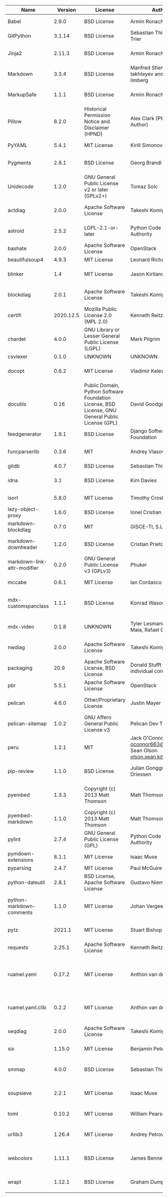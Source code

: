| Name                        | Version   | License                                                                                          | Author                                                                    | URL                                                             | Description                                                                                                                  |
|-----------------------------|-----------|--------------------------------------------------------------------------------------------------|---------------------------------------------------------------------------|-----------------------------------------------------------------|------------------------------------------------------------------------------------------------------------------------------|
| Babel                       | 2.9.0     | BSD License                                                                                      | Armin Ronacher                                                            | http://babel.pocoo.org/                                         | Internationalization utilities                                                                                               |
| GitPython                   | 3.1.14    | BSD License                                                                                      | Sebastian Thiel, Michael Trier                                            | https://github.com/gitpython-developers/GitPython               | Python Git Library                                                                                                           |
| Jinja2                      | 2.11.3    | BSD License                                                                                      | Armin Ronacher                                                            | https://palletsprojects.com/p/jinja/                            | A very fast and expressive template engine.                                                                                  |
| Markdown                    | 3.3.4     | BSD License                                                                                      | Manfred Stienstra, Yuri takhteyev and Waylan limberg                      | https://Python-Markdown.github.io/                              | Python implementation of Markdown.                                                                                           |
| MarkupSafe                  | 1.1.1     | BSD License                                                                                      | Armin Ronacher                                                            | https://palletsprojects.com/p/markupsafe/                       | Safely add untrusted strings to HTML/XML markup.                                                                             |
| Pillow                      | 8.2.0     | Historical Permission Notice and Disclaimer (HPND)                                               | Alex Clark (PIL Fork Author)                                              | https://python-pillow.org                                       | Python Imaging Library (Fork)                                                                                                |
| PyYAML                      | 5.4.1     | MIT License                                                                                      | Kirill Simonov                                                            | https://pyyaml.org/                                             | YAML parser and emitter for Python                                                                                           |
| Pygments                    | 2.8.1     | BSD License                                                                                      | Georg Brandl                                                              | https://pygments.org/                                           | Pygments is a syntax highlighting package written in Python.                                                                 |
| Unidecode                   | 1.2.0     | GNU General Public License v2 or later (GPLv2+)                                                  | Tomaz Solc                                                                | UNKNOWN                                                         | ASCII transliterations of Unicode text                                                                                       |
| actdiag                     | 2.0.0     | Apache Software License                                                                          | Takeshi Komiya                                                            | http://blockdiag.com/                                           | actdiag generates activity-diagram image from text                                                                           |
| astroid                     | 2.5.2     | LGPL-2.1-or-later                                                                                | Python Code Quality Authority                                             | https://github.com/PyCQA/astroid                                | An abstract syntax tree for Python with inference support.                                                                   |
| bashate                     | 2.0.0     | Apache Software License                                                                          | OpenStack                                                                 | http://docs.openstack.org/developer/bashate/                    | A pep8 equivalent for bash scripts                                                                                           |
| beautifulsoup4              | 4.9.3     | MIT License                                                                                      | Leonard Richardson                                                        | http://www.crummy.com/software/BeautifulSoup/bs4/               | Screen-scraping library                                                                                                      |
| blinker                     | 1.4       | MIT License                                                                                      | Jason Kirtland                                                            | http://pythonhosted.org/blinker/                                | Fast, simple object-to-object and broadcast signaling                                                                        |
| blockdiag                   | 2.0.1     | Apache Software License                                                                          | Takeshi Komiya                                                            | http://blockdiag.com/                                           | blockdiag generates block-diagram image from text                                                                            |
| certifi                     | 2020.12.5 | Mozilla Public License 2.0 (MPL 2.0)                                                             | Kenneth Reitz                                                             | https://certifiio.readthedocs.io/en/latest/                     | Python package for providing Mozilla's CA Bundle.                                                                            |
| chardet                     | 4.0.0     | GNU Library or Lesser General Public License (LGPL)                                              | Mark Pilgrim                                                              | https://github.com/chardet/chardet                              | Universal encoding detector for Python 2 and 3                                                                               |
| csvlexer                    | 0.1.0     | UNKNOWN                                                                                          | UNKNOWN                                                                   | UNKNOWN                                                         | UNKNOWN                                                                                                                      |
| docopt                      | 0.6.2     | MIT License                                                                                      | Vladimir Keleshev                                                         | http://docopt.org                                               | Pythonic argument parser, that will make you smile                                                                           |
| docutils                    | 0.16      | Public Domain, Python Software Foundation License, BSD License, GNU General Public License (GPL) | David Goodger                                                             | http://docutils.sourceforge.net/                                | Docutils -- Python Documentation Utilities                                                                                   |
| feedgenerator               | 1.9.1     | BSD License                                                                                      | Django Software Foundation                                                | https://github.com/getpelican/feedgenerator                     | Standalone version of django.utils.feedgenerator                                                                             |
| funcparserlib               | 0.3.6     | MIT                                                                                              | Andrey Vlasovskikh                                                        | http://code.google.com/p/funcparserlib/                         | Recursive descent parsing library based on functional combinators                                                            |
| gitdb                       | 4.0.7     | BSD License                                                                                      | Sebastian Thiel                                                           | https://github.com/gitpython-developers/gitdb                   | Git Object Database                                                                                                          |
| idna                        | 3.1       | BSD License                                                                                      | Kim Davies                                                                | https://github.com/kjd/idna                                     | Internationalized Domain Names in Applications (IDNA)                                                                        |
| isort                       | 5.8.0     | MIT License                                                                                      | Timothy Crosley                                                           | https://pycqa.github.io/isort/                                  | A Python utility / library to sort Python imports.                                                                           |
| lazy-object-proxy           | 1.6.0     | BSD License                                                                                      | Ionel Cristian Mărieș                                                     | https://github.com/ionelmc/python-lazy-object-proxy             | A fast and thorough lazy object proxy.                                                                                       |
| markdown-blockdiag          | 0.7.0     | MIT                                                                                              | GISCE-TI, S.L.                                                            | https://github.com/gisce/markdown-blockdiag                     | blockdiag extension for Python Markdown                                                                                      |
| markdown-downheader         | 1.2.0     | BSD License                                                                                      | Cristian Prieto                                                           | http://github.com/cprieto/mdx_downheader                        | Python markdown extension to downgrade headers                                                                               |
| markdown-link-attr-modifier | 0.2.0     | GNU General Public License v3 (GPLv3)                                                            | Phuker                                                                    | https://github.com/Phuker/markdown_link_attr_modifier           | A Python-Markdown extension to modify attributes of <a> tag links                                                            |
| mccabe                      | 0.6.1     | MIT License                                                                                      | Ian Cordasco                                                              | https://github.com/pycqa/mccabe                                 | McCabe checker, plugin for flake8                                                                                            |
| mdx-customspanclass         | 1.1.1     | BSD License                                                                                      | Konrad Wasowicz                                                           | https://github.com/exaroth/mdx_custom_span_class                | Markdown extension which allows inserting span elements with custom class                                                    |
| mdx-video                   | 0.1.8     | UNKNOWN                                                                                          | Tyler Lesmann, Italo Maia, Rafael Canovas                                 | UNKNOWN                                                         | Python-Markdown extension for easy video embedding                                                                           |
| nwdiag                      | 2.0.0     | Apache Software License                                                                          | Takeshi Komiya                                                            | http://blockdiag.com/                                           | nwdiag generates network-diagram image from text                                                                             |
| packaging                   | 20.9      | Apache Software License, BSD License                                                             | Donald Stufft and individual contributors                                 | https://github.com/pypa/packaging                               | Core utilities for Python packages                                                                                           |
| pbr                         | 5.5.1     | Apache Software License                                                                          | OpenStack                                                                 | https://docs.openstack.org/pbr/latest/                          | Python Build Reasonableness                                                                                                  |
| pelican                     | 4.6.0     | Other/Proprietary License                                                                        | Justin Mayer                                                              | https://getpelican.com                                          | Static site generator supporting Markdown and reStructuredText                                                               |
| pelican-sitemap             | 1.0.2     | GNU Affero General Public License v3                                                             | Pelican Dev Team                                                          | https://github.com/pelican-plugins/sitemap                      | Pelican plugin to generate sitemap in plain-text or XML format                                                               |
| peru                        | 1.2.1     | MIT                                                                                              | Jack O'Connor <oconnor663@gmail.com>, Sean Olson <olson.sean.k@gmail.com> | https://github.com/buildinspace/peru                            | A tool for fetching code                                                                                                     |
| pip-review                  | 1.1.0     | BSD License                                                                                      | Julian Gonggrijp, Vincent Driessen                                        | https://github.com/jgonggrijp/pip-review                        | pip-review lets you smoothly manage all available PyPI updates.                                                              |
| pyembed                     | 1.3.3     | Copyright (c) 2013 Matt Thomson                                                                  | Matt Thomson                                                              | http://pyembed.github.io                                        | Python OEmbed consumer library with automatic discovery of producers                                                         |
| pyembed-markdown            | 1.1.0     | Copyright (c) 2013 Matt Thomson                                                                  | Matt Thomson                                                              | http://pyembed.github.io                                        | Python Markdown extension for embedding content using OEmbed                                                                 |
| pylint                      | 2.7.4     | GNU General Public License (GPL)                                                                 | Python Code Quality Authority                                             | https://github.com/PyCQA/pylint                                 | python code static checker                                                                                                   |
| pymdown-extensions          | 8.1.1     | MIT License                                                                                      | Isaac Muse                                                                | https://github.com/facelessuser/pymdown-extensions              | Extension pack for Python Markdown.                                                                                          |
| pyparsing                   | 2.4.7     | MIT License                                                                                      | Paul McGuire                                                              | https://github.com/pyparsing/pyparsing/                         | Python parsing module                                                                                                        |
| python-dateutil             | 2.8.1     | BSD License, Apache Software License                                                             | Gustavo Niemeyer                                                          | https://dateutil.readthedocs.io                                 | Extensions to the standard Python datetime module                                                                            |
| python-markdown-comments    | 1.1.0     | MIT License                                                                                      | Johan Vergeer                                                             | https://github.com/johanvergeer/python-markdown-comments        | A Python-Markdown extension to ignore html comments opened by three dashes.                                                  |
| pytz                        | 2021.1    | MIT License                                                                                      | Stuart Bishop                                                             | http://pythonhosted.org/pytz                                    | World timezone definitions, modern and historical                                                                            |
| requests                    | 2.25.1    | Apache Software License                                                                          | Kenneth Reitz                                                             | https://requests.readthedocs.io                                 | Python HTTP for Humans.                                                                                                      |
| ruamel.yaml                 | 0.17.2    | MIT License                                                                                      | Anthon van der Neut                                                       | https://sourceforge.net/p/ruamel-yaml/code/ci/default/tree      | ruamel.yaml is a YAML parser/emitter that supports roundtrip preservation of comments, seq/map flow style, and map key order |
| ruamel.yaml.clib            | 0.2.2     | MIT License                                                                                      | Anthon van der Neut                                                       | https://sourceforge.net/p/ruamel-yaml-clib/code/ci/default/tree | C version of reader, parser and emitter for ruamel.yaml derived from libyaml                                                 |
| seqdiag                     | 2.0.0     | Apache Software License                                                                          | Takeshi Komiya                                                            | http://blockdiag.com/                                           | seqdiag generates sequence-diagram image from text                                                                           |
| six                         | 1.15.0    | MIT License                                                                                      | Benjamin Peterson                                                         | https://github.com/benjaminp/six                                | Python 2 and 3 compatibility utilities                                                                                       |
| smmap                       | 4.0.0     | BSD License                                                                                      | Sebastian Thiel                                                           | https://github.com/gitpython-developers/smmap                   | A pure Python implementation of a sliding window memory map manager                                                          |
| soupsieve                   | 2.2.1     | MIT License                                                                                      | Isaac Muse                                                                | https://github.com/facelessuser/soupsieve                       | A modern CSS selector implementation for Beautiful Soup.                                                                     |
| toml                        | 0.10.2    | MIT License                                                                                      | William Pearson                                                           | https://github.com/uiri/toml                                    | Python Library for Tom's Obvious, Minimal Language                                                                           |
| urllib3                     | 1.26.4    | MIT License                                                                                      | Andrey Petrov                                                             | https://urllib3.readthedocs.io/                                 | HTTP library with thread-safe connection pooling, file post, and more.                                                       |
| webcolors                   | 1.11.1    | BSD License                                                                                      | James Bennett                                                             | https://github.com/ubernostrum/webcolors                        | A library for working with color names and color values formats defined by HTML and CSS.                                     |
| wrapt                       | 1.12.1    | BSD License                                                                                      | Graham Dumpleton                                                          | https://github.com/GrahamDumpleton/wrapt                        | Module for decorators, wrappers and monkey patching.                                                                         |
